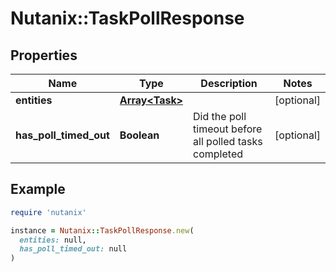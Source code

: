 # Nutanix::TaskPollResponse

## Properties

| Name | Type | Description | Notes |
| ---- | ---- | ----------- | ----- |
| **entities** | [**Array&lt;Task&gt;**](Task.md) |  | [optional] |
| **has_poll_timed_out** | **Boolean** | Did the poll timeout before all polled tasks completed | [optional] |

## Example

```ruby
require 'nutanix'

instance = Nutanix::TaskPollResponse.new(
  entities: null,
  has_poll_timed_out: null
)
```

